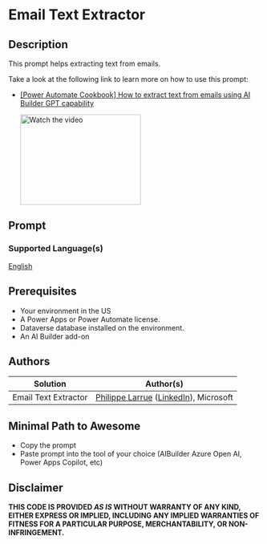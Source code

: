 # Email Text Extractor

## Description

This prompt helps extracting text from emails. 

Take a look at the following link to learn more on how to use this prompt:
* [[Power Automate Cookbook] How to extract text from emails using AI Builder GPT capability](https://powerusers.microsoft.com/t5/Power-Automate-Cookbook/How-to-extract-text-from-emails-using-AI-Builder-GPT-capability/td-p/2199362)

  <a href="http://www.youtube.com/watch?feature=player_embedded&v=UchRykL7me8" target="_blank">
  <img src="http://img.youtube.com/vi/UchRykL7me8/mqdefault.jpg" alt="Watch the video" width="240" height="180" />
  </a>

## Prompt

### Supported Language(s)

[English](./en-us/prompt.md)

## Prerequisites

* Your environment in the US
* A Power Apps or Power Automate license.
* Dataverse database installed on the environment.
* An AI Builder add-on

## Authors

Solution|Author(s)
--------|---------
Email Text Extractor | [Philippe Larrue](https://github.com/Phil-cmd) ([LinkedIn](https://www.linkedin.com/in/philippe-larrue-2946942/)), Microsoft

## Minimal Path to Awesome

* Copy the prompt
* Paste prompt into the tool of your choice (AIBuilder Azure Open AI, Power Apps Copilot, etc)

## Disclaimer

**THIS CODE IS PROVIDED *AS IS* WITHOUT WARRANTY OF ANY KIND, EITHER EXPRESS OR IMPLIED, INCLUDING ANY IMPLIED WARRANTIES OF FITNESS FOR A PARTICULAR PURPOSE, MERCHANTABILITY, OR NON-INFRINGEMENT.**
